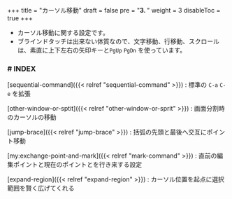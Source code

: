 +++
title = "カーソル移動"
draft = false
pre = "<b>3. </b>"
weight = 3
disableToc = true
+++
* カーソル移動に関する設定です。
* ブラインドタッチは出来ない体質なので、文字移動、行移動、スクロールは、素直に上下左右の矢印キーと`PgUp` `PgDn` を使っています。

### # INDEX

[sequential-command]({{< relref "sequential-command" >}})
: 標準の `C-a` `C-e` を拡張

[other-window-or-sptit]({{< relref "other-window-or-sprit" >}})
: 画面分割時のカーソルの移動

[jump-brace]({{< relref "jump-brace" >}})
: 括弧の先頭と最後へ交互にポイント移動

[my:exchange-point-and-mark]({{< relref "mark-command" >}})
: 直前の編集ポイントと現在のポイントとを行き来する設定

[expand-region]({{< relref "expand-region" >}})
: カーソル位置を起点に選択範囲を賢く広げてくれる

